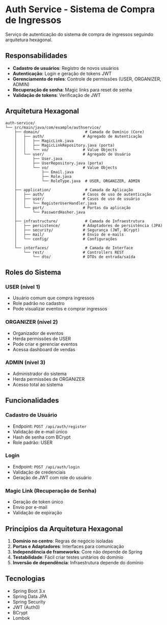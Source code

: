 # Auth Service - Sistema de Compra de Ingressos

Serviço de autenticação do sistema de compra de ingressos seguindo arquitetura hexagonal.

## Responsabilidades

- **Cadastro de usuários**: Registro de novos usuários
- **Autenticação**: Login e geração de tokens JWT
- **Gerenciamento de roles**: Controle de permissões (USER, ORGANIZER, ADMIN)
- **Recuperação de senha**: Magic links para reset de senha
- **Validação de tokens**: Verificação de JWT

## Arquitetura Hexagonal

```
auth-service/
└── src/main/java/com/example/authservice/
    ├── domain/                    # Camada de Domínio (Core)
    │   ├── auth/                 # Agregado de Autenticação
    │   │   ├── MagicLink.java
    │   │   ├── MagicLinkRepository.java (porta)
    │   │   └── vo/               # Value Objects
    │   └── user/                 # Agregado de Usuário
    │       ├── User.java
    │       ├── UserRepository.java (porta)
    │       └── vo/               # Value Objects
    │           ├── Email.java
    │           ├── Role.java
    │           └── RoleType.java  # USER, ORGANIZER, ADMIN
    │
    ├── application/               # Camada de Aplicação
    │   ├── auth/                 # Casos de uso de autenticação
    │   ├── user/                 # Casos de uso de usuário
    │   │   └── RegisterUserHandler.java
    │   └── port/                 # Portas da aplicação
    │       └── PasswordHasher.java
    │
    ├── infrastructure/            # Camada de Infraestrutura
    │   ├── persistence/          # Adaptadores de persistência (JPA)
    │   ├── security/             # Segurança (JWT, BCrypt)
    │   ├── mail/                 # Envio de e-mails
    │   └── config/               # Configurações
    │
    └── interfaces/                # Camada de Interface
        └── rest/                 # Controllers REST
            └── dto/              # DTOs de entrada/saída
```

## Roles do Sistema

### USER (nível 1)
- Usuário comum que compra ingressos
- Role padrão no cadastro
- Pode visualizar eventos e comprar ingressos

### ORGANIZER (nível 2)
- Organizador de eventos
- Herda permissões de USER
- Pode criar e gerenciar eventos
- Acessa dashboard de vendas

### ADMIN (nível 3)
- Administrador do sistema
- Herda permissões de ORGANIZER
- Acesso total ao sistema

## Funcionalidades

### Cadastro de Usuário
- Endpoint: `POST /api/auth/register`
- Validação de e-mail único
- Hash de senha com BCrypt
- Role padrão: USER

### Login
- Endpoint: `POST /api/auth/login`
- Validação de credenciais
- Geração de JWT com role do usuário

### Magic Link (Recuperação de Senha)
- Geração de token único
- Envio por e-mail
- Validação de expiração

## Princípios da Arquitetura Hexagonal

1. **Domínio no centro**: Regras de negócio isoladas
2. **Portas e Adaptadores**: Interfaces para comunicação
3. **Independência de frameworks**: Core não depende de Spring
4. **Testabilidade**: Fácil criar testes unitários do domínio
5. **Inversão de dependência**: Infraestrutura depende do domínio

## Tecnologias

- Spring Boot 3.x
- Spring Data JPA
- Spring Security
- JWT (Auth0)
- BCrypt
- Lombok
